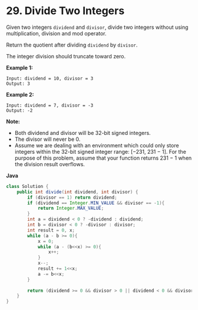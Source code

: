# 29. Divide Two Integers

Given two integers `dividend` and `divisor`, divide two integers without using multiplication, division and mod operator.

Return the quotient after dividing `dividend` by `divisor`.

The integer division should truncate toward zero.

**Example 1:**

```
Input: dividend = 10, divisor = 3
Output: 3
```

**Example 2:**

```
Input: dividend = 7, divisor = -3
Output: -2
```

**Note:**

- Both dividend and divisor will be 32-bit signed integers.
- The divisor will never be 0.
- Assume we are dealing with an environment which could only store integers within the 32-bit signed integer range: [−231,  231 − 1]. For the purpose of this problem, assume that your function returns 231 − 1 when the division result overflows.

**Java**

```java
class Solution {
    public int divide(int dividend, int divisor) {
        if (divisor == 1) return dividend;
        if (dividend == Integer.MIN_VALUE && divisor == -1){
            return Integer.MAX_VALUE;
        }
        int a = dividend < 0 ? -dividend : dividend;
        int b = divisor < 0 ? -divisor : divisor;
        int result = 0, x;
        while (a - b >= 0){
            x = 0;
            while (a - (b<<x) >= 0){
                x++;
            }
            x--;
            result += 1<<x;
            a -= b<<x;
        }
        
        return (dividend >= 0 && divisor > 0 || dividend < 0 && divisor < 0) ? result : -result;
    }
}
```

